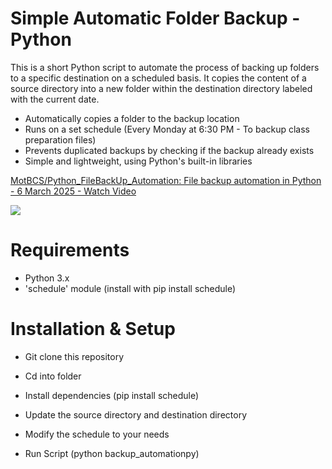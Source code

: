 # Simple Automatic Folder Backup - Python

This is a short Python script to automate the process of backing up folders to a specific destination on a scheduled basis. It copies the content of a source directory into a new folder within the destination directory labeled with the current date.

- Automatically copies a folder to the backup location
- Runs on a set schedule (Every Monday at 6:30 PM - To backup class preparation files)
- Prevents duplicated backups by checking if the backup already exists
- Simple and lightweight, using Python's built-in libraries

<div>
    <a href="https://www.loom.com/share/0342fbb37d1446b78fd3d19014171f26">
      <p>MotBCS/Python_FileBackUp_Automation: File backup automation in Python - 6 March 2025 - Watch Video</p>
    </a>
    <a href="https://www.loom.com/share/0342fbb37d1446b78fd3d19014171f26">
      <img style="max-width:300px;" src="https://cdn.loom.com/sessions/thumbnails/0342fbb37d1446b78fd3d19014171f26-cc1d939299971b93-full-play.gif">
    </a>
  </div>


# Requirements
- Python 3.x
- 'schedule' module (install with pip install schedule)

# Installation & Setup
- Git clone this repository
- Cd into folder
- Install dependencies (pip install schedule)
- Update the source directory and destination directory
- Modify the schedule to your needs

- Run Script (python backup_automationpy)


